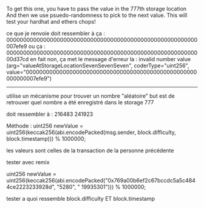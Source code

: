 To get this one, you have to pass the value in the 777th storage location
And then we use psuedo-randomness to pick to the next value.
This will test your hardhat and ethers chops!

ce que je renvoie doit ressembler à ça : 000000000000000000000000000000000000000000000000000000000007efe9
ou ça : 00000000000000000000000000000000000000000000000000000000000d37cd
en fait non, ça met le message d'erreur la : invalid number value (arg="valueAtStorageLocationSevenSevenSeven", coderType="uint256", value="000000000000000000000000000000000000000000000000000000000007efe9")

---

utilise un mécanisme pour trouver un nombre "aléatoire"
but est de retrouver quel nombre a été enregistré dans le storage 777

doit ressembler à :
216483
241923

Méthode :
uint256 newValue = uint256(keccak256(abi.encodePacked(msg.sender, block.difficulty, block.timestamp))) % 1000000;

les valeurs sont celles de la transaction de la personne précédente

tester avec remix

uint256 newValue = uint256(keccak256(abi.encodePacked("0x769a00b6ef2c67bccdc5a5c4844ce2223233928d", "5280", "
19935301"))) % 1000000;

tester a quoi ressemble block.difficulty ET block.timestamp
